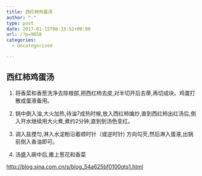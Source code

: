 ```yaml
---
title: 西红柿鸡蛋汤
author: "-"
type: post
date: 2017-01-15T06:33:52+00:00
url: /?p=9658
categories:
  - Uncategorized

---
```

## 西红柿鸡蛋汤
1) 将香菜和香葱洗净去除根部,把西红柿去皮,对半切开后去蒂,再切成块。鸡蛋打散成蛋液备用。

2) 锅中倒入油,大火加热,待油7成热时候,放入西红柿煸炒,直到西红柿出红汤后,倒入开水继续用大火煮,煮约2分钟,直到到汤色变红。

3) 调入盐搅匀,淋入水淀粉沿着顺时针（或逆时针) 方向勾芡,然后淋入蛋液,出锅前倒入香油即可。

4) 汤盛入碗中后,撒上葱花和香菜


http://blog.sina.com.cn/s/blog_54a625bf0100gts1.html